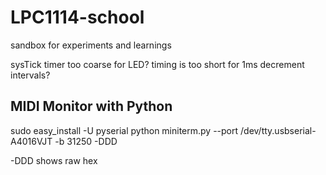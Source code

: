 LPC1114-school
==============
sandbox for experiments and learnings

sysTick timer too coarse for LED? timing is too short for 1ms decrement intervals?


MIDI Monitor with Python
------------------------
sudo easy_install -U pyserial
python miniterm.py --port /dev/tty.usbserial-A4016VJT -b 31250 -DDD

-DDD shows raw hex
